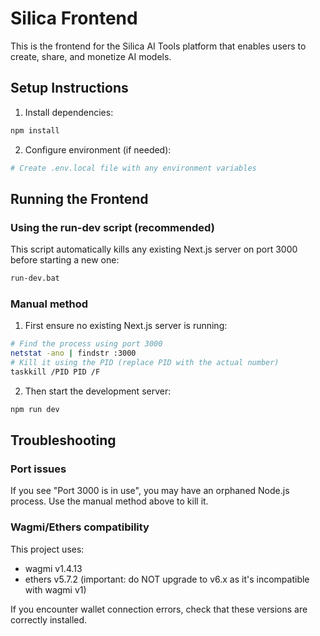 # Silica Frontend

This is the frontend for the Silica AI Tools platform that enables users to create, share, and monetize AI models.

## Setup Instructions

1. Install dependencies:
```bash
npm install
```

2. Configure environment (if needed):
```bash
# Create .env.local file with any environment variables
```

## Running the Frontend

### Using the run-dev script (recommended)

This script automatically kills any existing Next.js server on port 3000 before starting a new one:

```bash
run-dev.bat
```

### Manual method

1. First ensure no existing Next.js server is running:
```bash
# Find the process using port 3000
netstat -ano | findstr :3000
# Kill it using the PID (replace PID with the actual number)
taskkill /PID PID /F
```

2. Then start the development server:
```bash
npm run dev
```

## Troubleshooting

### Port issues
If you see "Port 3000 is in use", you may have an orphaned Node.js process. Use the manual method above to kill it.

### Wagmi/Ethers compatibility
This project uses:
- wagmi v1.4.13
- ethers v5.7.2 (important: do NOT upgrade to v6.x as it's incompatible with wagmi v1)

If you encounter wallet connection errors, check that these versions are correctly installed. 